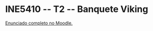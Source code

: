 # INE5410 -- T2 -- Banquete Viking


[Enunciado completo no Moodle.](https://moodle.ufsc.br/mod/assign/view.php?id=1739849)
